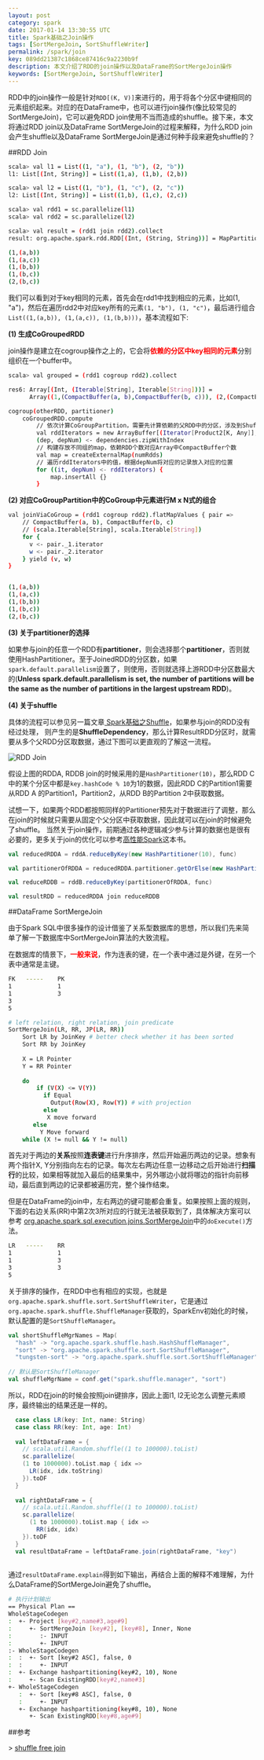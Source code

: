 ```yaml
---
layout: post
category: spark
date: 2017-01-14 13:30:55 UTC
title: Spark基础之Join操作
tags: [SortMergeJoin, SortShuffleWriter]
permalink: /spark/join
key: 089dd21387c1868ce87416c9a2230b9f
description: 本文介绍了RDD的join操作以及DataFrame的SortMergeJoin操作
keywords: [SortMergeJoin, SortShuffleWriter]
---
```


RDD中的join操作一般是针对`RDD[(K, V)]`来进行的，用于将各个分区中键相同的元素组织起来。对应的在DataFrame中，也可以进行join操作(像比较常见的SortMergeJoin)，它可以避免RDD join使用不当而造成的shuffle。接下来，本文将通过RDD join以及DataFrame SortMergeJoin的过程来解释，为什么RDD join会产生shuffle以及DataFrame SortMergeJoin是通过何种手段来避免shuffle的？

##RDD Join

```bash
scala> val l1 = List((1, "a"), (1, "b"), (2, "b"))
l1: List[(Int, String)] = List((1,a), (1,b), (2,b))

scala> val l2 = List((1, "b"), (1, "c"), (2, "c"))
l2: List[(Int, String)] = List((1,b), (1,c), (2,c))

scala> val rdd1 = sc.parallelize(l1)
scala> val rdd2 = sc.parallelize(l2)

scala> val result = (rdd1 join rdd2).collect
result: org.apache.spark.rdd.RDD[(Int, (String, String))] = MapPartitionsRDD[4] at join at <console>:35

(1,(a,b))
(1,(a,c))
(1,(b,b))
(1,(b,c))
(2,(b,c))
```

我们可以看到对于key相同的元素，首先会在rdd1中找到相应的元素，比如(1, "a")，然后在遍历rdd2中对应key所有的元素`(1, "b"), (1, "c")`，最后进行组合`List((1,(a,b)), (1,(a,c)), (1,(b,b)))`，基本流程如下:

<b class="highlight">(1) 生成CoGroupedRDD</b>

join操作是建立在cogroup操作之上的，它会将<b style="color:red">依赖的分区中key相同的元素</b>分别组织在一个buffer中。

```bash
scala> val grouped = (rdd1 cogroup rdd2).collect

res6: Array[(Int, (Iterable[String], Iterable[String]))] = 
      Array((1,(CompactBuffer(a, b),CompactBuffer(b, c))), (2,(CompactBuffer(b),CompactBuffer(c))))
```

```bash
cogroup(otherRDD, partitioner)
    coGroupedRDD.compute 
        // 依次计算CoGroupPartition，需要先计算依赖的父RDD中的分区，涉及到Shuffle
        val rddIterators = new ArrayBuffer[(Iterator[Product2[K, Any]], Int)]
        (dep, depNum) <- dependencies.zipWithIndex
        // 构建存放不同组的map，依赖RDD个数对应Array中CompactBuffer个数
        val map = createExternalMap(numRdds)
        // 遍历rddIterators中的值，根据depNum将对应的记录放入对应的位置
        for ((it, depNum) <- rddIterators) {
            map.insertAll {}
        }        
```

<b class="highlight">(2) 对应CoGroupPartition中的CoGroup中元素进行M x N式的组合</b>

```bash
val joinViaCoGroup = (rdd1 cogroup rdd2).flatMapValues { pair =>
    // CompactBuffer(a, b), CompactBuffer(b, c)
    // (scala.Iterable[String], scala.Iterable[String])
    for {
      v <- pair._1.iterator
      w <- pair._2.iterator
    } yield (v, w)
}


(1,(a,b))
(1,(a,c))
(1,(b,b))
(1,(b,c))
(2,(b,c))
```

<b class="highlight">(3) 关于partitioner的选择</b>

如果参与join的任意一个RDD有**partitioner**，则会选择那个**partitioner**，否则就使用HashPartitioner。至于JoinedRDD的分区数，如果`spark.default.parallelism`设置了，则使用，否则就选择上游RDD中分区数最大的(**Unless spark.default.parallelism is set, the number of partitions will be the same as the number of partitions in the largest upstream RDD**)。

<b class="highlight">(4) 关于shuffle</b>

具体的流程可以参见另一篇文章[
Spark基础之Shuffle](/spark/shuffle)，如果参与join的RDD没有经过处理，
则产生的是**ShuffleDependency**，那么计算ResultRDD分区时，就需要从多个父RDD分区取数据，通过下图可以更直观的了解这一流程。

![RDD Join](http://static.zybuluo.com/jacoffee/st7jvu6tboqzs72bc7g3ycxb/image_1b6sqkq5s1peh14ki1cr27tlir9.png)

假设上图的RDDA, RDDB join的时候采用的是`HashPartitioner(10)`，那么RDD C中的某个分区中都是`key.hashCode % 10`为1的数据，因此RDD C的Partition1需要从RDD A
的Partition1，Partition2，从RDD B的Partition 2中获取数据。

试想一下，如果两个RDD都按照同样的Partitioner预先对于数据进行了调整，那么在join的时候就只需要从固定个父分区中获取数据，因此就可以在join的时候避免了shuffle。 当然关于join操作，前期通过各种逻辑减少参与计算的数据也是很有必要的，更多关于join的优化可以参考[高性能Spark](https://www.safaribooksonline.com/library/view/high-performance-spark/9781491943199/ch04.html)这本书。


```scala
val reducedRDDA = rddA.reduceByKey(new HashPartitioner(10), func)

val partitionerOfRDDA = reducedRDDA.partitioner.getOrElse(new HashPartitioner(reducedRDDA.getNumPartitions))

val reduceRDDB = rddB.reduceByKey(partitionerOfRDDA, func)

val resultRDD = reducedRDDA join reduceRDDB
```

##DataFrame SortMergeJoin

由于Spark SQL中很多操作的设计借鉴了关系型数据库的思想，所以我们先来简单了解一下数据库中SortMergeJoin算法的大致流程。

在数据库的情景下，<b style="color:red">一般来说</b>，作为连表的键，在一个表中通过是外键，在另一个表中通常是主键。

```bash
FK   -----    PK
1             1
1             3    
3                 
5
```

```bash
# left relation, right relation, join predicate
SortMergeJoin(LR, RR, JP(LR, RR))
    Sort LR by JoinKey # better check whether it has been sorted
    Sort RR by JoinKey
    
    X = LR Pointer 
    Y = RR Pointer
     
    do
        if (V(X) <= V(Y))
          if Equal
            Output(Row(X), Row(Y)) # with projection
          else    
           X move forward
       else
         Y Move forward
    while (X != null && Y != null) 
```

首先对于两边的**关系**按照**连表键**进行升序排序，然后开始遍历两边的记录。想象有两个指针X, Y分别指向左右的记录。每次左右两边任意一边移动之后开始进行**扫描行**的比较，如果相等就加入最后的结果集中，另外哪边小就将哪边的指针向前移动，最后直到两边的记录都被遍历完，整个操作结束。

但是在DataFrame的join中，左右两边的键可能都会重复。如果按照上面的规则，下面的右边关系(RR)中第2次3所对应的行就无法被获取到了，具体解决方案可以参考
[org.apache.spark.sql.execution.joins.SortMergeJoin](https://github.com/apache/spark/blob/v1.6.1/sql/core/src/main/scala/org/apache/spark/sql/execution/joins/SortMergeJoin.scala#L32)中的`doExecute()`方法。

```bash
LR   -----    RR
1             1
1             3    
3             3                   
5
```

关于排序的操作，在RDD中也有相应的实现，也就是`org.apache.spark.shuffle.sort.SortShuffleWriter`，它是通过`org.apache.spark.shuffle.ShuffleManager`获取的，SparkEnv初始化的时候，默认配置的是`SortShuffleManager`。

```scala
val shortShuffleMgrNames = Map(
  "hash" -> "org.apache.spark.shuffle.hash.HashShuffleManager",
  "sort" -> "org.apache.spark.shuffle.sort.SortShuffleManager",
  "tungsten-sort" -> "org.apache.spark.shuffle.sort.SortShuffleManager")
  
// 默认是SortShuffleManager
val shuffleMgrName = conf.get("spark.shuffle.manager", "sort")
```

所以，RDD在join的时候会按照join键排序，因此上面l1, l2无论怎么调整元素顺序，最终输出的结果还是一样的。


```scala
  case class LR(key: Int, name: String)
  case class RR(key: Int, age: Int)
  
  val leftDataFrame = {
    // scala.util.Random.shuffle((1 to 100000).toList)
    sc.parallelize(
    (1 to 1000000).toList.map { idx =>
      LR(idx, idx.toString)
    }).toDF
  }
  
  val rightDataFrame = {
    // scala.util.Random.shuffle((1 to 100000).toList)
    sc.parallelize(
      (1 to 1000000).toList.map { idx =>
        RR(idx, idx)
    }).toDF
  }
  val resultDataFrame = leftDataFrame.join(rightDataFrame, "key")
  
```

通过`resultDataFrame.explain`得到如下输出，再结合上面的解释不难理解，为什么DataFrame的SortMergeJoin避免了shuffle。

```bash
# 执行计划输出
== Physical Plan ==
WholeStageCodegen
:  +- Project [key#2,name#3,age#9]
:     +- SortMergeJoin [key#2], [key#8], Inner, None
:        :- INPUT
:        +- INPUT
:- WholeStageCodegen
:  :  +- Sort [key#2 ASC], false, 0
:  :     +- INPUT
:  +- Exchange hashpartitioning(key#2, 10), None
:     +- Scan ExistingRDD[key#2,name#3]
+- WholeStageCodegen
   :  +- Sort [key#8 ASC], false, 0
   :     +- INPUT
   +- Exchange hashpartitioning(key#8, 10), None
      +- Scan ExistingRDD[key#8,age#9]
```


##参考

\> [shuffle free join](http://blog.hydronitrogen.com/2016/05/13/shuffle-free-joins-in-spark-sql/)